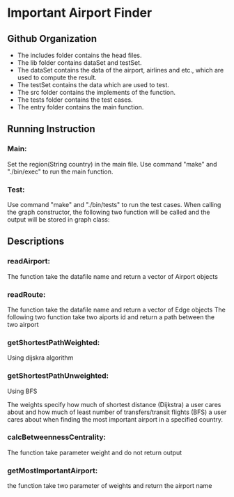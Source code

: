 # Important Airport Finder

## Github Organization

- The includes folder contains the head files.
- The lib folder contains dataSet and testSet.
- The dataSet contains the data of the airport, airlines and etc., which are used to compute the result.
- The testSet contains the data which are used to test.
- The src folder contains the implements of the function.
- The tests folder contains the test cases.
- The entry folder contains the main function.

## Running Instruction

### Main:
Set the region(String country) in the main file. Use command "make" and "./bin/exec" to run the main function.

### Test:
Use command "make" and "./bin/tests" to run the test cases.
When calling the graph constructor, the following two function will be called and the output will be stored in graph class:

## Descriptions

### readAirport:
The function take the datafile name and return a vector of Airport objects

### readRoute:
The function take the datafile name and return a vector of Edge objects
The following two function take two aiports id and return a path between the two airport

### getShortestPathWeighted:
Using dijskra algorithm

### getShortestPathUnweighted:
Using BFS

The weights specify how much of shortest distance (Dijkstra) a user cares about
and how much of least number of transfers/transit flights (BFS) a user cares about
when finding the most important airport in a specified country.

### calcBetweennessCentrality:
The function take parameter weight and do not return output

### getMostImportantAirport:
the function take two parameter of weights and return the airport name
